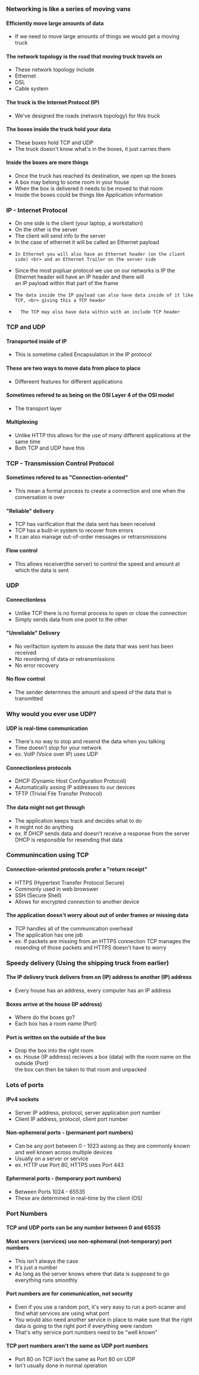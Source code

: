### Networking is like a series of moving vans

#### Efficiently move large amounts of data
- If we need to move large amounts of things we would get a moving truck

#### The network topology is the road that moving truck travels on
- These network topology include
-   Ethernet
-   DSL
-   Cable system

#### The truck is the Internet Protocol (IP)
- We've designed the roads (network topology) for this truck

#### The boxes inside the truck hold your data
- These boxes hold TCP and UDP
-   The truck doesn't know what's in the boxes, it just carries them

#### Inside the boxes are more things
- Once the truck has reached its destination, we open up the boxes
- A box may belong to some room in your house
-   When the box is delivered it needs to be moved to that room
- Inside the boxes could be things like Application information

### IP - Internet Protocol

- On one side is the client (your laptop, a workstation)
- On the other is the server
- The client will send info to the server
-   In the case of ethernet it will be called an Ethernet payload
-     In Ethernet you will also have an Ethernet header (on the client side) <br> and an Ethernet Trailer on the server side
-   Since the most popluar protocol we use on our networks is IP the Ethernet header will have an IP header and there will <br> an IP payload within that part of the frame
-     The data inside the IP payload can also have data inside of it like TCP, <br> giving this a TCP header
-       The TCP may also have data within with an include TCP header

### TCP and UDP

#### Transported inside of IP 
- This is sometime called Encapsulation in the IP protocol

#### These are two ways to move data from place to place
- Differeent features for different applications

#### Sometimes refered to as being on the OSI Layer 4 of the OSI model
- The transport layer

#### Multiplexing
- Unlike HTTP this allows for the use of many different applications at the same time
- Both TCP and UDP have this

### TCP - Transmission Control Protocol

#### Sometimes refered to as "Connection-oriented"
- This mean a formal process to create a connection and one when the conversation is over

#### "Reliable" delivery
- TCP has varification that the data sent has been received
- TCP has a bulit-in system to recover from errors
- It can also manage out-of-order messages or retransmissions

#### Flow control
- This allows receiver(the server) to control the speed and amount at which the data is sent

### UDP 

#### Connectionless
- Unlike TCP there is no formal process to open or close the connection
- Simply sends data from one point to the other

#### "Unreliable" Delivery
- No verifaction system to assuse the data that was sent has been received
- No reordering of data or retransmissions
- No error recovery

#### No flow control
- The sender determnes the amount and speed of the data that is transmitted

### Why would you ever use UDP?

#### UDP is real-time communication
- There's no way to stop and resend the data when you talking 
- Time doesn't stop for your network
- ex. VoIP (Voice over IP) uses UDP

#### Connectionless protocols
- DHCP (Dynamic Host Configuration Protocol)
-   Automatically assing IP addresses to our devices
- TFTP (Trivial File Transfer Protocol)

#### The data might not get through
- The application keeps track and decides what to do 
- It might not do anything
- ex. If DHCP sends data and doesn't receive a response from the server DHCP is responsible for resending that data

### Communincation using TCP

#### Connection-oriented protocols prefer a "return receipt"
- HTTPS (Hypertext Transfer Protocol Secure)
-   Commonly used in web browswer
- SSH (Secure Shell)
-   Allows for encrypted connection to another device

#### The application doesn't worry about out of order frames or missing data
- TCP handles all of the communication overhead
- The application has one job
- ex. If packets are missing from an HTTPS connection TCP manages the resending of those packets and HTTPS doesn't have to worry

### Speedy delivery (Using the shipping truck from earlier)

#### The IP delivery truck delivers from on (IP) address to another (IP) address
- Every house has an address, every computer has an IP address

#### Boxes arrive at the house (IP address)
- Where do the boxes go?
- Each box has a room name (Port)

#### Port is written on the outside of the box
- Drop the box into the right room
- ex. House (IP address) recieves a box (data) with the room name on the outside (Port) <br> the box can then be taken to that room and unpacked

### Lots of ports

#### IPv4 sockets
- Server IP address, protocol, server application port number
- Client IP address, protocol, client port number

#### Non-ephemeral ports - (permanent port numbers)
- Can be any port between 0 - 1023 aslong as they are commonly known and well known across multiple devices
- Usually on a server or service
- ex. HTTP use Port 80, HTTPS uses Port 443

#### Ephermeral ports - (temporary port numbers)
- Between Ports 1024 - 65535
- These are determined in real-time by the client (OS)

### Port Numbers

#### TCP and UDP ports can be any number between 0 and 65535

#### Most servers (services) use non-ephemeral (not-temporary) port numbers
- This isn't always the case
-   It's just a number
-   As long as the server knows where that data is supposed to go everything runs smoothly

#### Port numbers are for communication, not security
- Even if you use a random port, it's very easy to run a port-scaner and find what services are using what port
- You would also need another service in place to make sure that the right data is going to the right port if everything were random
- That's why service port numbers need to be "well known"

#### TCP port numbers aren't the same as UDP port numbers 
- Port 80 on TCP isn't the same as Port 80 on UDP
- Isn't usually done in normal operation

